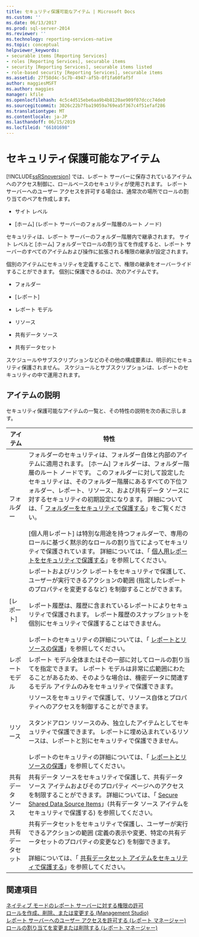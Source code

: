 ```yaml
---
title: セキュリティ保護可能なアイテム | Microsoft Docs
ms.custom: ''
ms.date: 06/13/2017
ms.prod: sql-server-2014
ms.reviewer: ''
ms.technology: reporting-services-native
ms.topic: conceptual
helpviewer_keywords:
- securable items [Reporting Services]
- roles [Reporting Services], securable items
- security [Reporting Services], securable items listed
- role-based security [Reporting Services], securable items
ms.assetid: 27f58d4c-5c7b-4947-af5b-0f1fa60faf5f
author: maggiesMSFT
ms.author: maggies
manager: kfile
ms.openlocfilehash: 4c5c4d515ebe6aa9b4b8120ae909f07dccc74de0
ms.sourcegitcommit: 3026c22b7fba19059a769ea5f367c4f51efaf286
ms.translationtype: MT
ms.contentlocale: ja-JP
ms.lasthandoff: 06/15/2019
ms.locfileid: "66101698"
---
```

# <a name="securable-items"></a>セキュリティ保護可能なアイテム
  [!INCLUDE[ssRSnoversion](../../includes/ssrsnoversion-md.md)] では、レポート サーバーに保存されているアイテムへのアクセス制御に、ロールベースのセキュリティが使用されます。 レポート サーバーへのユーザー アクセスを許可する場合は、通常次の場所でロールの割り当てのペアを作成します。  
  
-   サイト レベル  
  
-   [ホーム] (レポート サーバーのフォルダー階層のルート ノード)  
  
 セキュリティは、レポート サーバーのフォルダー階層内で継承されます。 サイト レベルと [ホーム] フォルダーでロールの割り当てを作成すると、レポート サーバーのすべてのアイテムおよび操作に拡張される権限の継承が設定されます。  
  
 個別のアイテムにセキュリティを定義することで、権限の継承をオーバーライドすることができます。 個別に保護できるのは、次のアイテムです。  
  
-   フォルダー  
  
-   [レポート]  
  
-   レポート モデル  
  
-   リソース  
  
-   共有データ ソース  
  
-   共有データセット  
  
 スケジュールやサブスクリプションなどのその他の構成要素は、明示的にセキュリティ保護されません。 スケジュールとサブスクリプションは、レポートのセキュリティの中で運用されます。  
  
## <a name="item-descriptions"></a>アイテムの説明  
 セキュリティ保護可能なアイテムの一覧と、その特性の説明を次の表に示します。  
  
|アイテム|特性|  
|----------|---------------------|  
|フォルダー|フォルダーのセキュリティは、フォルダー自体と内部のアイテムに適用されます。 [ホーム] フォルダーは、フォルダー階層のルート ノードです。 このフォルダーに対して設定したセキュリティは、そのフォルダー階層にあるすべての下位フォルダー、レポート、リソース、および共有データ ソースに対するセキュリティの初期設定になります。 詳細については、「 [フォルダーをセキュリティで保護する](secure-folders.md)」をご覧ください。<br /><br /> [個人用レポート] は特別な用途を持つフォルダーで、専用のロールに基づく黙示的なロールの割り当てによってセキュリティで保護されています。 詳細については、「 [個人用レポートをセキュリティで保護する](secure-my-reports.md)」を参照してください。|  
|[レポート]|レポートおよびリンク レポートをセキュリティで保護して、ユーザーが実行できるアクションの範囲 (指定したレポートのプロパティを変更するなど) を制御することができます。<br /><br /> レポート履歴は、履歴に含まれているレポートによりセキュリティで保護されます。 レポート履歴のスナップショットを個別にセキュリティで保護することはできません。<br /><br /> レポートのセキュリティの詳細については、「 [レポートとリソースの保護](secure-reports-and-resources.md)」を参照してください。|  
|レポート モデル|レポート モデル全体またはその一部に対してロールの割り当てを指定できます。 レポート モデルは非常に広範囲にわたることがあるため、そのような場合は、機密データに関連するモデル アイテムのみをセキュリティで保護できます。|  
|リソース|リソースをセキュリティで保護して、リソース自体とプロパティへのアクセスを制御することができます。<br /><br /> スタンドアロン リソースのみ、独立したアイテムとしてセキュリティで保護できます。 レポートに埋め込まれているリソースは、レポートと別にセキュリティで保護できません。<br /><br /> レポートのセキュリティの詳細については、「 [レポートとリソースの保護](secure-reports-and-resources.md)」を参照してください。|  
|共有データ ソース|共有データ ソースをセキュリティで保護して、共有データ ソース アイテムおよびそのプロパティ ページへのアクセスを制限することができます。 詳細については、「 [Secure Shared Data Source Items](secure-shared-data-source-items.md)」(共有データ ソース アイテムをセキュリティで保護する) を参照してください。|  
|共有データセット|共有データセットをセキュリティで保護し、ユーザーが実行できるアクションの範囲 (定義の表示や変更、特定の共有データセットのプロパティの変更など) を制御できます。<br /><br /> 詳細については、「 [共有データセット アイテムをセキュリティで保護する](secure-shared-dataset-items.md)」を参照してください。|  
  
## <a name="see-also"></a>関連項目  
 [ネイティブ モードのレポート サーバーに対する権限の許可](granting-permissions-on-a-native-mode-report-server.md)   
 [ロールを作成、削除、または変更する (Management Studio)](role-definitions-create-delete-or-modify.md)   
 [レポート サーバーへのユーザー アクセスを許可する (レポート マネージャー)](grant-user-access-to-a-report-server.md)   
 [ロールの割り当てを変更または削除する (レポート マネージャー)](role-assignments-modify-or-delete.md)  
  
  
